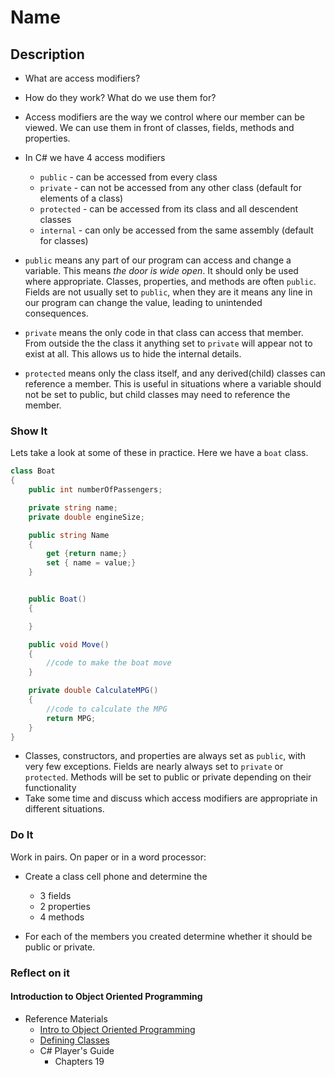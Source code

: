 # Name
## Description
- What are access modifiers?
- How do they work? What do we use them for?

- Access modifiers are the way we control where our member can be viewed. We can use them in front of classes, fields, methods and properties.

- In C# we have 4 access modifiers
    - `public` - can be accessed from every class
    - `private` - can not be accessed from any other class (default for elements of a class)
    - `protected` - can be accessed from its class and all descendent classes
    - `internal` - can only be accessed from the same assembly (default for classes)
    
- `public` means any part of our program can access and change a variable. This means _the door is wide open_. It should only be used where appropriate. Classes, properties, and methods are often `public`. Fields are not usually set to `public`, when they are it means any line in our program can change the value, leading to unintended consequences.

- `private` means the only code in that class can access that member. From outside the the class it anything set to `private` will appear not to exist at all. This allows us to hide the internal details. 

- `protected` means only the class itself, and any derived(child) classes can reference a member. This is useful in situations where a variable should not be set to public, but child classes may need to reference the member.

### Show It

Lets take a look at some of these in practice. Here we have a `boat` class.
```csharp
class Boat
{
    public int numberOfPassengers;

    private string name;
    private double engineSize;

    public string Name
    {
        get {return name;}
        set { name = value;}
    }


    public Boat()
    {

    }

    public void Move()
    {
        //code to make the boat move
    }

    private double CalculateMPG()
    {
        //code to calculate the MPG
        return MPG;
    }
}

```

- Classes, constructors, and properties are always set as `public`, with very few exceptions. Fields are nearly always set to `private` or `protected`. Methods will be set to public or private depending on their functionality
- Take some time and discuss which access modifiers are appropriate in different situations.

### Do It
Work in pairs. On paper or in a word processor:
 - Create a class cell phone and determine the 
    - 3 fields
    - 2 properties
    - 4 methods

- For each of the members you created determine whether it should be public or private.

### Reflect on it
   #### Introduction to Object Oriented Programming
  - Reference Materials
    - [Intro to Object Oriented Programming](https://docs.google.com/presentation/d/1GWfWK3dwL8jkJgzq9QsUA98hciElgRdCNJ68B_csOLw/edit?usp=sharing)
    - [Defining Classes](https://docs.google.com/a/wecancodeit.org/presentation/d/13U5ynGZEs_FTLHhU9K4KorEth9OReo5L5sRlRDWXitU/edit?usp=sharing)
    - C# Player's Guide 
      - Chapters 19
